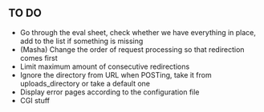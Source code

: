 ## TO DO
- Go through the eval sheet, check whether we have everything in place, add to the list if something is missing
- (Masha) Change the order of request processing so that redirection comes first
- Limit maximum amount of consecutive redirections
- Ignore the directory from URL when POSTing, take it from uploads_directory or take a default one
- Display error pages according to the configuration file
- CGI stuff